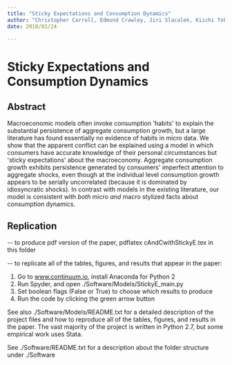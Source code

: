 ```yaml
---
title: "Sticky Expectations and Consumption Dynamics"
author: "Christopher Carroll, Edmund Crawley, Jiri Slacalek, Kiichi Tokuoka, Matthew White"
date: 2018/02/24

---
```

# Sticky Expectations and Consumption Dynamics

## Abstract

Macroeconomic models often invoke consumption 'habits' to explain the substantial persistence of aggregate consumption growth, but a large literature has found essentially no evidence of habits in micro data.  We show that the apparent conflict can be explained using a model in which consumers have accurate knowledge of their personal circumstances but 'sticky expectations' about the macroeconomy. Aggregate consumption growth exhibits persistence generated by consumers' imperfect attention to aggregate shocks, even though at the individual level consumption growth appears to be serially uncorrelated (because it is dominated by idiosyncratic shocks). In contrast with models in the existing literature, our model is consistent with _both_ micro _and_ macro stylized facts about consumption dynamics.


## Replication

-- to produce pdf version of the paper, 
   pdflatex cAndCwithStickyE.tex in this folder 

-- to replicate  all of the tables, figures, and results that appear in the paper: 
1. Go to www.continuum.io, install Anaconda for Python 2
2. Run Spyder, and open ./Software/Models/StickyE_main.py
3. Set boolean flags (False or True) to choose which results to produce
4. Run the code by clicking the green arrow button

See also ./Software/Models/README.txt for a detailed description of the project files and how to reproduce all of the tables, figures, and results in the paper. The vast majority of the project is written in Python 2.7, but some empirical work uses Stata.  

See ./Software/README.txt for a description about the folder structure under ./Software


